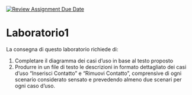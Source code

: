 [![Review Assignment Due Date](https://classroom.github.com/assets/deadline-readme-button-8d59dc4de5201274e310e4c54b9627a8934c3b88527886e3b421487c677d23eb.svg)](https://classroom.github.com/a/DYPDlQI0)
# Laboratorio1


La consegna di questo laboratorio richiede di:
 
1. Completare il diagramma dei casi d’uso in base al testo proposto
2. Produrre in un file di testo le descrizioni in formato dettagliato dei casi d’uso “Inserisci Contatto” e “Rimuovi Contatto”, comprensive di ogni scenario considerato sensato e prevedendo almeno due scenari per ogni caso d’uso.
